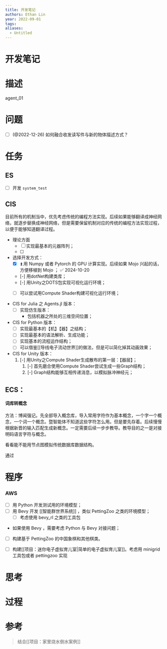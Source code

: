 ```yaml
---
title: 开发笔记
authors: Ethan Lin
year: 2022-09-01
tags: 
aliases:
  - Untitled
---
```


# 开发笔记


# 描述




  


agent_01

  

# 问题

- [ ] (@2022-12-26) 如何融合收发读写件与新的物体描述方式？


# 任务


## ES

- [ ] 开发 `system_test`

## CIS


目前所有的机制当中，优先考虑传统的编程方法实现。后续如果能够翻译成神经网络，就逐步替换成神经网络，但是需要保留机制对应的传统的编程方法实现过程，以便于能够知道翻译过程。

- 理论方面
	- [ ] 实现最基本的元器阵列；
	- [ ] 


- 选择开发方式：
	- [x] ⏫   用 Numpy 或者 Pytorch 的 GPU 计算实现。后续如果 Mojo 兴起的话，方便移植到 Mojo ； ✅ 2024-10-20
	- [-] 用dotNet构建类库；
	- [-] 用Unity之DOTS包实现可视化运行环境；
	- [ ] 可以尝试用Compute Shader构建可视化运行环境；


- CIS for Julia 之 Agents.jl 版本：
	- [ ] 实现仿生版本：
		- 包括机器之所处的三维空间位置；
	
- CIS for Python 版本：
	- [ ] 实现最基本的【机】【器】之结构；
	- [ ] 实现最基本的语法解析、生成功能；
	- [ ] 实现基本的流程运作结构；
	- [ ] 可以借鉴[[导线电子流动世界]]的做法，但是可以简化掉其动画效果；

- CIS for Unity 版本：
	1. [-] 用Unity之Compute Shader生成散布的第一层：【器层】；
		1. [-] 首先磨合使用Compute Shader尝试生成一些Graph结构；
		2. [-] Graph结构能够互相传递消息，以模拟脉冲神经元；


## ECS：


#### 词库转概念

方法：博闻强记。先全部导入概念库，导入常用字符作为基本概念，一个字一个概念，一个词一个概念。暨智能体不知道这些字符怎么用。但是要先存着。后续慢慢根据新晋的输入匹配生成新概念。一定需要后续一步步教导。教导目的之一是对接明码语言字符与概念。


看看能不能用节点图模拟传统数据库数据结构。

通过



# 程序




### AWS


- [ ] 用 Python 开发测试用的环境模型；
- [ ] 用 Bevy 开发 [[智能群世界系统]] ，类似 PettingZoo 之类的环境模型；
	- [ ] 考虑使用 bevy_rl 之类的工具包

- 如果使用 Bevy ，需要考虑 Python 与 Bevy 对接问题；


- [ ] 构建基于 PettingZoo 的中国象棋和其他棋类。
- [ ] 构建[[项目：迷你电子虚拟育儿室|简单的电子虚拟育儿室]]。考虑用 minigrid 工具包或者 pettingzoo 实现


# 思考

  




# 过程


# 参考


> 结合[[项目：家里烧水倒水案例]]
